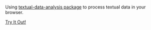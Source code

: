 # <!-- % package.json name -->

<!-- % package.json description -->

Using [textual-data-analysis package](https://github.com/JacobLinCool/Textual-Data-Analysis) to process textual data in your browser.

[Try It Out!](https://jacoblincool.github.io/STAP/)
